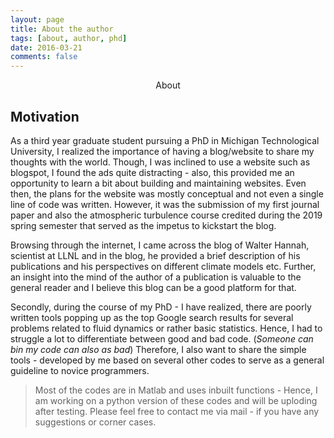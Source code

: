 ```yaml
---
layout: page
title: About the author
tags: [about, author, phd]
date: 2016-03-21
comments: false
---
```


<center>About</center>

## Motivation
As a third year graduate student pursuing a PhD in Michigan Technological University,
I realized the importance of having a blog/website to share my thoughts with the world.
Though, I was inclined to use a website such as blogspot, I found the ads quite
distracting - also, this provided me an opportunity to learn a bit about building and
maintaining websites. Even then, the plans for the website was mostly conceptual and
not even  a single line of code was written. However, it was the submission of my first
journal paper and also the atmospheric turbulence course credited during the 2019 spring semester
that served as the impetus to kickstart the blog.

Browsing through the internet, I came across the blog of Walter Hannah, scientist at LLNL
and in the blog, he provided a brief description of his publications and his perspectives on
different climate models etc. Further, an insight into the mind of the author of a
publication is valuable to the general reader and I believe this blog can be a good platform for that.

Secondly, during the course of my PhD - I have realized, there are poorly written tools popping up as
the top Google search results for several problems related to fluid dynamics or rather basic statistics.
Hence, I had to struggle a lot to differentiate between good and bad code. (*Someone can bin my code can also as bad*)
Therefore, I also want to share the simple tools - developed by me based on several other codes to serve as a general
guideline to novice programmers.
> Most of the codes are in Matlab and uses inbuilt functions - Hence, I am working on a python version of these
codes and will be uploding after testing. Please feel free to contact me via mail - if you have any suggestions or
corner cases.
